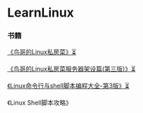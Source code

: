 # LearnLinux

### 书籍

[《鸟哥的Linux私房菜》⏳](notes/鸟哥的Linux私房菜/鸟哥的Linux私房菜.md)

[《鸟哥的Linux私房菜服务器架设篇(第三版)》⏳](notes/鸟哥的Linux私房菜/鸟哥的Linux私房菜服务器架设篇(第三版).md)

[《Linux命令行与shell脚本编程大全-第3版》⏳](notes/Linux命令行与shell脚本编程大全/Linux命令行与shell脚本编程大全.md)



《Linux Shell脚本攻略》





